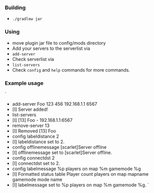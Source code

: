 ### Building
- `./gradlew jar`
### Using
- move plugin jar file to config/mods directory
- Add your servers to the serverlist via
- `add-server`
- Check serverlist via
- `list-servers`
- Check `config` and `help` commands for more commands.
### Example usage
`
- add-server Foo 123 456 192.168.1.1 6567
- [I] Server added!
- list-servers
- [I] [13] Foo - 192.168.1.1:6567
- remove-server 13
- [I] Removed [13] Foo
- config labeldistance 2
- [I] labeldistance set to 2.
- config offlinemessage [scarlet]Server offline
- [I] offlinemessage set to [scarlet]Server offline.
- config connectdst 2
- [I] connectdst set to 2.
- config labelmessage %p players on map %m gamemode %g
- [I] Formatted status table Player count players on map mapname gamemode mode name
- [I] labelmessage set to %p players on map %m gamemode %g.
`

